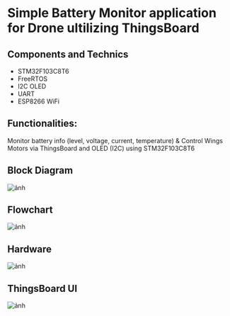 # Simple Battery Monitor application for Drone ultilizing ThingsBoard
## Components and Technics
- STM32F103C8T6
- FreeRTOS
- I2C OLED
- UART
- ESP8266 WiFi
## Functionalities: 
Monitor battery info (level, voltage, current, temperature) & Control Wings Motors via ThingsBoard and OLED (I2C) using STM32F103C8T6
## Block Diagram
![ảnh](https://github.com/mantruong204/Drone_Battery_Monitor/assets/155959855/7df2cfad-923c-480f-b400-1168201878c7)
## Flowchart
![ảnh](https://github.com/mantruong204/Drone_Battery_Monitor/assets/155959855/1e845f5d-ae75-45eb-b68f-e943d6642408)
## Hardware
![ảnh](https://github.com/mantruong204/Drone_Battery_Monitor/assets/155959855/d1ae82bc-3e64-49fb-927f-9c7558db1ff3)
## ThingsBoard UI
![ảnh](https://github.com/mantruong204/Drone_Battery_Monitor/assets/155959855/50dbf16e-9c0c-43aa-9729-1dee88bb452f)
